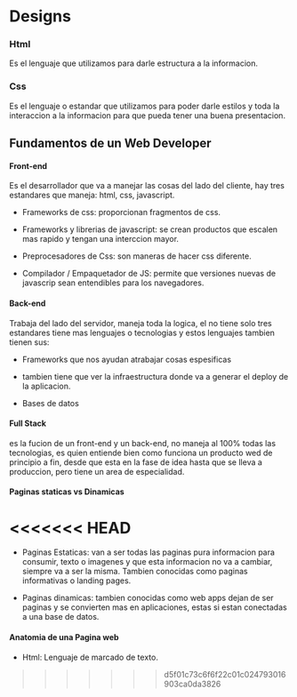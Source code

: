# Designs

### Html
Es el lenguaje que utilizamos para darle estructura a la
informacion.

### Css
Es el lenguaje o estandar que utilizamos para poder darle
estilos y toda la interaccion a la informacion para que pueda
tener una buena presentacion.

## Fundamentos de un Web Developer

#### Front-end
Es el desarrollador que va a manejar las cosas del lado del
cliente, hay tres estandares que maneja: html, css, javascript.

- Frameworks de css: proporcionan fragmentos de css.

- Frameworks y librerias de javascript: se crean productos que escalen mas rapido y tengan una interccion mayor.

- Preprocesadores de Css: son maneras de hacer css diferente.

- Compilador / Empaquetador de JS: permite que versiones nuevas de javascrip sean entendibles para los navegadores.

#### Back-end
Trabaja del lado del servidor, maneja toda la logica, el no tiene solo tres estandares tiene mas lenguajes o tecnologias y estos lenguajes tambien tienen sus:

- Frameworks que nos ayudan atrabajar cosas espesificas

- tambien tiene que ver la infraestructura donde va a generar el deploy de la aplicacion.

- Bases de datos

#### Full Stack
es la fucion de un front-end y un back-end, no maneja al 100% todas las tecnologias, es quien entiende bien como funciona un producto wed de principio a fin, desde que esta en la fase de idea hasta que se lleva a produccion, pero tiene un area de especialidad.

#### Paginas staticas vs Dinamicas
<<<<<<< HEAD
=======

- Paginas Estaticas: van a ser todas las paginas pura informacion para consumir, texto o 
imagenes y que esta informacion no va a cambiar, siempre va a ser la misma. Tambien conocidas
como paginas informativas o landing pages.

- Paginas dinamicas: tambien conocidas como web apps dejan de ser paginas y se convierten mas en aplicaciones, estas si estan conectadas a una base de datos.

#### Anatomia de una Pagina web

- Html: Lenguaje de marcado de texto.

>>>>>>> d5f01c73c6f6f22c01c024793016903ca0da3826
